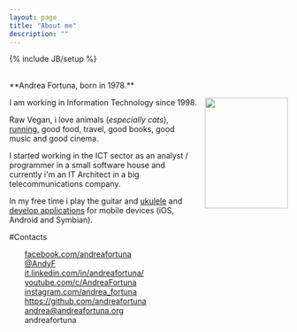 ```yaml
---
layout: page
title: "About me"
description: ""
---
```

{% include JB/setup %}



<br/>
**Andrea Fortuna, born in 1978.**

<a href="http://4.bp.blogspot.com/-Gcum7xipqJI/USoINw-e-kI/AAAAAAAAEaI/PtjVufUBil8/s1600/AndyF2_small.jpg" imageanchor="1" style="clear: right; float: right; margin-bottom: 1em; margin-left: 1em;"><img src="http://4.bp.blogspot.com/-Gcum7xipqJI/USoINw-e-kI/AAAAAAAAEaI/PtjVufUBil8/s200/AndyF2_small.jpg" border="0" height="200" width="150"></a>

I am working in Information Technology since 1998.

Raw Vegan, i love animals (*especially cats*), [running](running.html), good food, travel, good books, good music and good cinema.

I started working in the ICT sector as an analyst / programmer in a small software house and currently i'm an IT Architect in a big telecommunications company.

In my free time i play the guitar and [ukulele](ukulele.html) and [develop applications](portfolio.html) for mobile devices (iOS, Android and Symbian).


#Contacts

<ul  style="list-style-type: none;">
<li><i class="icon-facebook"></i>&nbsp;<a href="https://www.facebook.com/andreafortuna" target="_blank">facebook.com/andreafortuna</a></li>
<li><i class="icon-twitter"></i>&nbsp;<a href="https://twitter.com/AndyF" target="_blank">@AndyF</a></li>
<li><i class="icon-linkedin"></i>&nbsp;<a href="http://it.linkedin.com/in/andreafortuna/" target="_blank">it.linkedin.com/in/andreafortuna/</a></li>
<li><i class="icon-youtube"></i>&nbsp;<a href="https://www.youtube.com/c/AndreaFortuna" rel="me">youtube.com/c/AndreaFortuna</a></li>
<li><i class="icon-instagram"></i>&nbsp;<a href="http://instagram.com/andrea_fortuna" target="_blank">instagram.com/andrea_fortuna</a></li>
<li><i class="icon-github"></i>&nbsp;<a href="https://github.com/andreafortuna">https://github.com/andreafortuna</a></li>
<li><i class="icon-envelope"></i>&nbsp;<a href="mailto:andrea@andreafortuna.org" target="_blank">andrea@andreafortuna.org</a></li>
<li><i class="icon-skype"></i>&nbsp;andreafortuna</li>
</ul>


<div style="clear: both;"></div>

